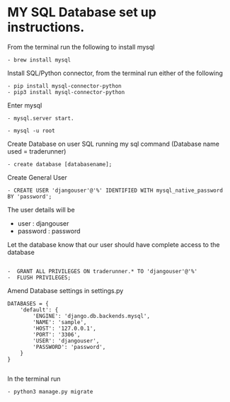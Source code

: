 
# MY SQL Database set up instructions.

From the terminal run the following to install mysql

```
- brew install mysql
```

Install SQL/Python connector, from the terminal run either of the following

```
- pip install mysql-connector-python 
- pip3 install mysql-connector-python
```

Enter mysql 

```
- mysql.server start.

- mysql -u root
```

Create Database on user SQL running my sql command (Database name used = traderunner)

```
- create database [databasename];
```

Create General User 

```
- CREATE USER 'djangouser'@'%' IDENTIFIED WITH mysql_native_password BY 'password';

```

The user details will be 


 - user : djangouser
 - password : password 

 Let the database know that our user should have complete access to the database 
 
 ```
 
 -  GRANT ALL PRIVILEGES ON traderunner.* TO 'djangouser'@'%'
 -  FLUSH PRIVILEGES;
 
 ```

Amend Database settings in settings.py 

```
DATABASES = {
    'default': {
        'ENGINE': 'django.db.backends.mysql',
        'NAME': 'sample',
        'HOST': '127.0.0.1',
        'PORT': '3306',
        'USER': 'djangouser',
        'PASSWORD': 'password',
    }
}


```

In the terminal run 


```
- python3 manage.py migrate
```


